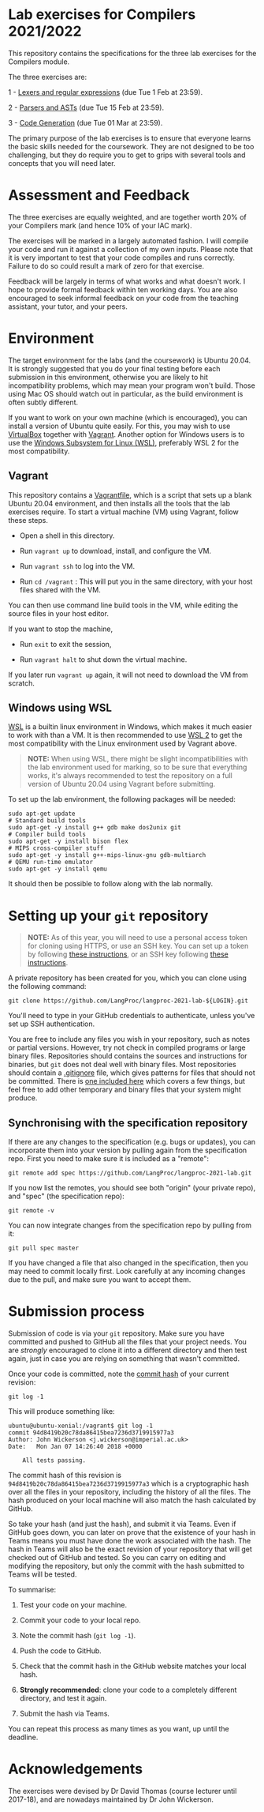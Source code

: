 Lab exercises for Compilers 2021/2022
===============================================

This repository contains the specifications for the three lab exercises for the Compilers module.

The three exercises are:

1 - [Lexers and regular expressions](1-regexes) (due Tue 1 Feb at 23:59).

2 - [Parsers and ASTs](2-parsers) (due Tue 15 Feb at 23:59).

3 - [Code Generation](3-codegen) (due Tue 01 Mar at 23:59).

The primary purpose of the lab exercises is to ensure that everyone learns the basic skills needed for the coursework. They are not designed to be too challenging, but they do require you to get to grips with several tools and concepts that you will need later.


Assessment and Feedback
=======================

The three exercises are equally weighted, and are together worth 20% of your Compilers mark (and hence 10% of your IAC mark).

The exercises will be marked in a largely automated fashion. I will compile your code and run it against a collection of my own inputs. Please note that it is very important to test that your code compiles and runs correctly. Failure to do so could result a mark of zero for that exercise.

Feedback will be largely in terms of what works and what doesn't work. I hope to provide formal feedback within ten working days. You are also encouraged to seek informal feedback on your code from the teaching assistant, your tutor, and your peers.


Environment
===========

The target environment for the labs (and the coursework) is Ubuntu 20.04. It is strongly suggested that you do your final testing before each submission in this environment, otherwise you are likely to hit incompatibility problems, which may mean your program won't build. Those using Mac OS should watch out in particular, as the build environment is often subtly different.

If you want to work on your own machine (which is encouraged), you can install a version of Ubuntu
quite easily. For this, you may wish to use [VirtualBox](https://www.virtualbox.org/) together with
[Vagrant](https://www.vagrantup.com/).  Another option for Windows users is to use the [Windows
Subsystem for Linux (WSL)](https://docs.microsoft.com/en-us/windows/wsl/about), preferably WSL 2
for the most compatibility.

Vagrant
-------

This repository contains a [Vagrantfile](Vagrantfile), which is a script that sets up a blank Ubuntu 20.04 environment, and then installs all the tools that the lab exercises require. To start a virtual machine (VM) using Vagrant, follow these steps.

- Open a shell in this directory.

- Run `vagrant up` to download, install, and configure the VM.

- Run `vagrant ssh` to log into the VM.

- Run `cd /vagrant` : This will put you in the same directory, with
  your host files shared with the VM.

You can then use command line build tools in the VM, while editing
the source files in your host editor.

If you want to stop the machine,

- Run `exit` to exit the session,

- Run `vagrant halt` to shut down the virtual machine.

If you later run `vagrant up` again, it will not need to download the VM from scratch.

Windows using WSL
-----------------

[WSL](https://docs.microsoft.com/en-us/windows/wsl/install) is a builtin linux environment in
Windows, which makes it much easier to work with than a VM.  It is then recommended to use [WSL
2](https://docs.microsoft.com/en-us/windows/wsl/basic-commands#set-wsl-version-to-1-or-2) to get the
most compatibility with the Linux environment used by Vagrant above.

> **NOTE:** When using WSL, there might be slight incompatibilities with the lab environment used
> for marking, so to be sure that everything works, it's always recommended to test the repository
> on a full version of Ubuntu 20.04 using Vagrant before submitting.

To set up the lab environment, the following packages will be needed:

```shell
sudo apt-get update
# Standard build tools
sudo apt-get -y install g++ gdb make dos2unix git
# Compiler build tools
sudo apt-get -y install bison flex
# MIPS cross-compiler stuff
sudo apt-get -y install g++-mips-linux-gnu gdb-multiarch
# QEMU run-time emulator
sudo apt-get -y install qemu
```

It should then be possible to follow along with the lab normally.


Setting up your `git` repository
================================

> **NOTE:** As of this year, you will need to use a personal access token for cloning using HTTPS,
> or use an SSH key.  You can set up a token by following [these
> instructions](https://docs.github.com/en/authentication/keeping-your-account-and-data-secure/creating-a-personal-access-token),
> or an SSH key following [these
> instructions](https://docs.github.com/en/authentication/connecting-to-github-with-ssh/generating-a-new-ssh-key-and-adding-it-to-the-ssh-agent).

A private repository has been created for you, which you can clone using the following command:
````
git clone https://github.com/LangProc/langproc-2021-lab-${LOGIN}.git
````
You'll need to type in your GitHub credentials to authenticate, unless
you've set up SSH authentication.

You are free to include any files you wish in your repository, such as notes or partial versions. However, try not check in compiled programs or large binary files. Repositories should contains the sources and instructions for binaries, but `git` does not deal well with binary files. Most repositories should contain a [.gitignore](https://git-scm.com/docs/gitignore) file, which gives patterns for files that should not be committed. There is [one included here](.gitignore) which covers a few things, but feel free to add other temporary and binary files that your system might produce.

Synchronising with the specification repository
-----------------------------------------------

If there are any changes to the specification (e.g. bugs or updates), you can incorporate them into your version by pulling again from the specification repo. First you need to make sure it is included as a "remote":
````
git remote add spec https://github.com/LangProc/langproc-2021-lab.git
````
If you now list the remotes, you should see both "origin" (your private repo), and "spec" (the specification repo):
````
git remote -v
````
You can now integrate changes from the specification repo by pulling from it:
````
git pull spec master
````

If you have changed a file that also changed in the specification, then you may need to commit locally first. Look carefully at any incoming changes due to the pull, and make sure you want to accept them.

Submission process
==================

Submission of code is via your `git` repository. Make sure you have committed and pushed to GitHub all the files that your project needs. You are _strongly_ encouraged to clone it into a different directory and then test again, just in case you are relying on something that wasn't committed.

Once your code is committed, note the [commit hash](https://blog.thoughtram.io/git/2014/11/18/the-anatomy-of-a-git-commit.html)
of your current revision:

````
git log -1
````
This will produce something like:
````
ubuntu@ubuntu-xenial:/vagrant$ git log -1
commit 94d8419b20c78da86415bea7236d3719915977a3
Author: John Wickerson <j.wickerson@imperial.ac.uk>
Date:   Mon Jan 07 14:26:40 2018 +0000

    All tests passing.
````

The commit hash of this revision is `94d8419b20c78da86415bea7236d3719915977a3`
which is a cryptographic hash over all the files in your
repository, including the history of all the files. The hash produced
on your local machine will also match the hash calculated
by GitHub.

So take your hash (and just the hash), and submit it via Teams.  Even if GitHub goes down, you can later on prove that the existence of your hash in Teams means you must have done the work associated with the hash.  The hash in Teams will also be the exact revision of your repository that will get checked out of GitHub and tested. So you can carry on editing and modifying the repository, but only the commit with the hash submitted to Teams will be tested.

To summarise:

1. Test your code on your machine.

2. Commit your code to your local repo.

3. Note the commit hash (`git log -1`).

4. Push the code to GitHub.

5. Check that the commit hash in the GitHub website matches your local hash.

6. **Strongly recommended**: clone your code to a completely different directory,
    and test it again.

7. Submit the hash via Teams.

You can repeat this process as many times as you want, up until the deadline.

Acknowledgements
================

The exercises were devised by Dr David Thomas (course lecturer until 2017-18), and are nowadays maintained by Dr John Wickerson.
